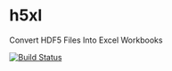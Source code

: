 h5xl
====

Convert HDF5 Files Into Excel Workbooks

[![Build Status](https://travis-ci.org/echlebek/h5xl.png)](https://travis-ci.org/echlebek/h5xl)
